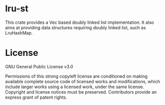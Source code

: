 # lru-st

This crate provides a Vec based doubly linked list implementation. It also aims at providing
data structures requiring doubly linked list, such as LruHashMap.


# License

GNU General Public License v3.0

Permissions of this strong copyleft license are conditioned on making available complete source code 
of licensed works and modifications, which include larger works using a licensed work, under the 
same license. Copyright and license notices must be preserved. Contributors provide an express grant
of patent rights.
